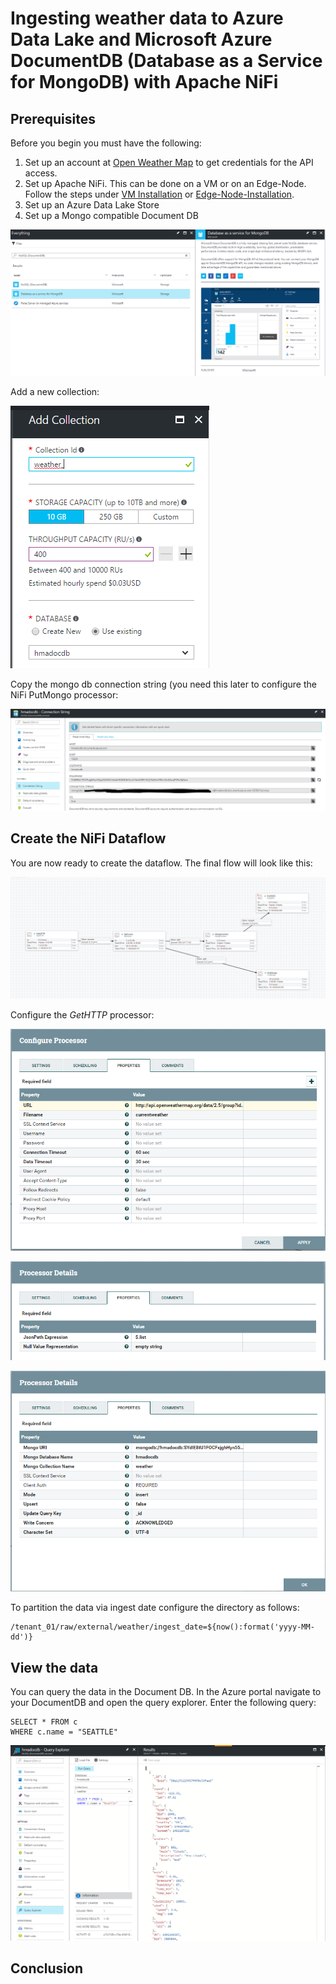 
# Ingesting weather data to Azure Data Lake and Microsoft Azure DocumentDB (Database as a Service for MongoDB) with Apache NiFi

## Prerequisites
Before you begin you must have the following:
1. Set up an account at [Open Weather Map](https://openweathermap.org/) to get credentials for the API access.
2. Set up Apache NiFi. This can be done on a VM or on an Edge-Node. Follow the steps under [VM Installation](nifi-install-azure-vm.md) or [Edge-Node-Installation](nifi-install-HDIEdgeNode.md).
3. Set up an Azure Data Lake Store
4. Set up a Mongo compatible Document DB

![nifi-weather1](/images/nifi-weather1.PNG)

Add a new collection:

![nifi-weather2](/images/nifi-weather2.PNG)

Copy the mongo db connection string (you need this later to configure the NiFi PutMongo processor:

![nifi-weather3](/images/nifi-weather3.PNG)

## Create the NiFi Dataflow
You are now ready to create the dataflow. The final flow will look like this:

![nifi-weather5](/images/nifi-weather5.PNG)

Configure the *GetHTTP* processor:

![nifi-weather6](/images/nifi-weather6.PNG)


![nifi-weather7](/images/nifi-weather7.PNG)


![nifi-weather8](/images/nifi-weather8.PNG)


To partition the data via ingest date configure the directory as follows:

```
/tenant_01/raw/external/weather/ingest_date=${now():format('yyyy-MM-dd')}
```

## View the data
You can query the data in the Document DB. In the Azure portal navigate to your DocumentDB and open the query explorer. Enter the following query:


```
SELECT * FROM c
WHERE c.name = "SEATTLE"
```
![nifi-weather4](/images/nifi-weather4.PNG)

## Conclusion



